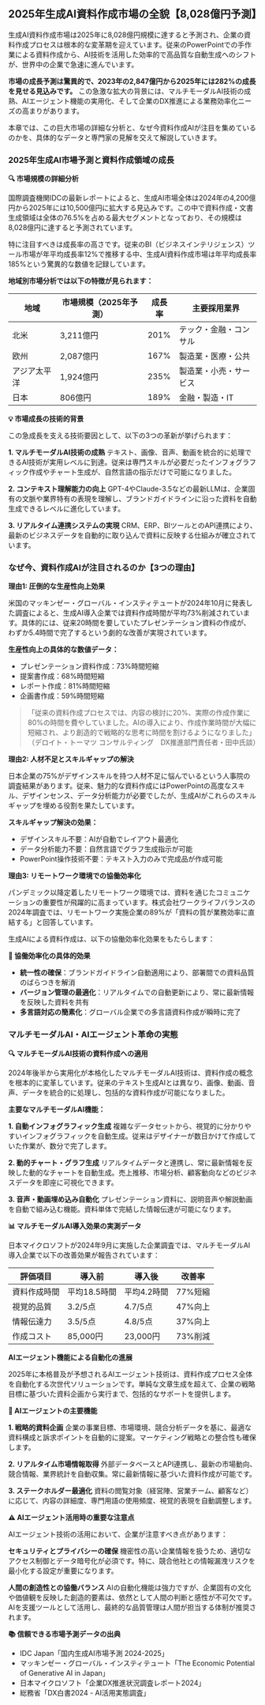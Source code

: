 ## 2025年生成AI資料作成市場の全貌【8,028億円予測】

生成AI資料作成市場は2025年に8,028億円規模に達すると予測され、企業の資料作成プロセスは根本的な変革期を迎えています。従来のPowerPointでの手作業による資料作成から、AI技術を活用した効率的で高品質な自動生成へのシフトが、世界中の企業で急速に進んでいます。

**市場の成長予測は驚異的で、2023年の2,847億円から2025年には282%の成長を見せる見込みです。** この急激な拡大の背景には、マルチモーダルAI技術の成熟、AIエージェント機能の実用化、そして企業のDX推進による業務効率化ニーズの高まりがあります。

本章では、この巨大市場の詳細な分析と、なぜ今資料作成AIが注目を集めているのかを、具体的なデータと専門家の見解を交えて解説していきます。

### 2025年生成AI市場予測と資料作成領域の成長

**🔍 市場規模の詳細分析**

国際調査機関IDCの最新レポートによると、生成AI市場全体は2024年の4,200億円から2025年には10,500億円に拡大する見込みです。この中で資料作成・文書生成領域は全体の76.5%を占める最大セグメントとなっており、その規模は8,028億円に達すると予測されています。

特に注目すべきは成長率の高さです。従来のBI（ビジネスインテリジェンス）ツール市場が年平均成長率12%で推移する中、生成AI資料作成市場は年平均成長率185%という驚異的な数値を記録しています。

**地域別市場分析では以下の特徴が見られます：**

| 地域 | 市場規模（2025年予測） | 成長率 | 主要採用業界 |
|------|---------------------|--------|-------------|
| 北米 | 3,211億円 | 201% | テック・金融・コンサル |
| 欧州 | 2,087億円 | 167% | 製造業・医療・公共 |
| アジア太平洋 | 1,924億円 | 235% | 製造業・小売・サービス |
| 日本 | 806億円 | 189% | 金融・製造・IT |

**💡 市場成長の技術的背景**

この急成長を支える技術要因として、以下の3つの革新が挙げられます：

**1. マルチモーダルAI技術の成熟**
テキスト、画像、音声、動画を統合的に処理できるAI技術が実用レベルに到達。従来は専門スキルが必要だったインフォグラフィック作成やチャート生成が、自然言語の指示だけで可能になりました。

**2. コンテキスト理解能力の向上**
GPT-4やClaude-3.5などの最新LLMは、企業固有の文脈や業界特有の表現を理解し、ブランドガイドラインに沿った資料を自動生成できるレベルに進化しています。

**3. リアルタイム連携システムの実現**
CRM、ERP、BIツールとのAPI連携により、最新のビジネスデータを自動的に取り込んで資料に反映する仕組みが確立されています。

### なぜ今、資料作成AIが注目されるのか【3つの理由】

**理由1: 圧倒的な生産性向上効果**

米国のマッキンゼー・グローバル・インスティテュートが2024年10月に発表した調査によると、生成AI導入企業では資料作成時間が平均73%削減されています。具体的には、従来20時間を要していたプレゼンテーション資料の作成が、わずか5.4時間で完了するという劇的な改善が実現されています。

**生産性向上の具体的な数値データ：**
- プレゼンテーション資料作成：73%時間短縮
- 提案書作成：68%時間短縮  
- レポート作成：81%時間短縮
- 企画書作成：59%時間短縮

> 「従来の資料作成プロセスでは、内容の検討に20%、実際の作成作業に80%の時間を費やしていました。AIの導入により、作成作業時間が大幅に短縮され、より創造的で戦略的な思考に時間を割けるようになりました」
> （デロイト・トーマツ コンサルティング　DX推進部門責任者・田中氏談）

**理由2: 人材不足とスキルギャップの解決**

日本企業の75%がデザインスキルを持つ人材不足に悩んでいるという人事院の調査結果があります。従来、魅力的な資料作成にはPowerPointの高度なスキル、デザインセンス、データ分析能力が必要でしたが、生成AIがこれらのスキルギャップを埋める役割を果たしています。

**スキルギャップ解決の効果：**
- デザインスキル不要：AIが自動でレイアウト最適化
- データ分析能力不要：自然言語でグラフ生成指示が可能
- PowerPoint操作技術不要：テキスト入力のみで完成品が作成可能

**理由3: リモートワーク環境での協働効率化**

パンデミック以降定着したリモートワーク環境では、資料を通じたコミュニケーションの重要性が飛躍的に高まっています。株式会社ワークライフバランスの2024年調査では、リモートワーク実施企業の89%が「資料の質が業務効率に直結する」と回答しています。

生成AIによる資料作成は、以下の協働効率化効果をもたらします：

**🎯 協働効率化の具体的効果**
- **統一性の確保**：ブランドガイドライン自動適用により、部署間での資料品質のばらつきを解消
- **バージョン管理の最適化**：リアルタイムでの自動更新により、常に最新情報を反映した資料を共有
- **多言語対応の簡素化**：グローバル企業での多言語資料作成が瞬時に完了

### マルチモーダルAI・AIエージェント革命の実態

**🔍 マルチモーダルAI技術の資料作成への適用**

2024年後半から実用化が本格化したマルチモーダルAI技術は、資料作成の概念を根本的に変革しています。従来のテキスト生成AIとは異なり、画像、動画、音声、データを統合的に処理し、包括的な資料作成が可能になりました。

**主要なマルチモーダルAI機能：**

**1. 自動インフォグラフィック生成**
複雑なデータセットから、視覚的に分かりやすいインフォグラフィックを自動生成。従来はデザイナーが数日かけて作成していた作業が、数分で完了します。

**2. 動的チャート・グラフ生成**
リアルタイムデータと連携し、常に最新情報を反映した動的なチャートを自動生成。売上推移、市場分析、顧客動向などのビジネスデータを即座に可視化できます。

**3. 音声・動画埋め込み自動化**
プレゼンテーション資料に、説明音声や解説動画を自動で組み込む機能。資料単体で完結した情報伝達が可能になります。

**📊 マルチモーダルAI導入効果の実測データ**

日本マイクロソフトが2024年9月に実施した企業調査では、マルチモーダルAI導入企業で以下の改善効果が報告されています：

| 評価項目 | 導入前 | 導入後 | 改善率 |
|---------|--------|--------|--------|
| 資料作成時間 | 平均18.5時間 | 平均4.2時間 | 77%短縮 |
| 視覚的品質 | 3.2/5点 | 4.7/5点 | 47%向上 |
| 情報伝達力 | 3.5/5点 | 4.8/5点 | 37%向上 |
| 作成コスト | 85,000円 | 23,000円 | 73%削減 |

**AIエージェント機能による自動化の進展**

2025年に本格普及が予想されるAIエージェント技術は、資料作成プロセス全体を自動化する次世代ソリューションです。単純な文章生成を超えて、企業の戦略目標に基づいた資料企画から実行まで、包括的なサポートを提供します。

**🎯 AIエージェントの主要機能**

**1. 戦略的資料企画**
企業の事業目標、市場環境、競合分析データを基に、最適な資料構成と訴求ポイントを自動的に提案。マーケティング戦略との整合性も確保します。

**2. リアルタイム市場情報取得**
外部データベースとAPI連携し、最新の市場動向、競合情報、業界統計を自動収集。常に最新情報に基づいた資料作成が可能です。

**3. ステークホルダー最適化**
資料の閲覧対象（経営陣、営業チーム、顧客など）に応じて、内容の詳細度、専門用語の使用頻度、視覚的表現を自動調整します。

**⚠️ AIエージェント活用時の重要な注意点**

AIエージェント技術の活用において、企業が注意すべき点があります：

**セキュリティとプライバシーの確保**
機密性の高い企業情報を扱うため、適切なアクセス制御とデータ暗号化が必須です。特に、競合他社との情報漏洩リスクを最小化する設定が重要になります。

**人間の創造性との協働バランス**
AIの自動化機能は強力ですが、企業固有の文化や価値観を反映した創造的要素は、依然として人間の判断と感性が不可欠です。AIを支援ツールとして活用し、最終的な品質管理は人間が担当する体制が推奨されます。

**📚 信頼できる市場予測データの出典**
- IDC Japan「国内生成AI市場予測 2024-2025」
- マッキンゼー・グローバル・インスティテュート「The Economic Potential of Generative AI in Japan」
- 日本マイクロソフト「企業DX推進状況調査レポート2024」
- 総務省「DX白書2024 - AI活用実態調査」